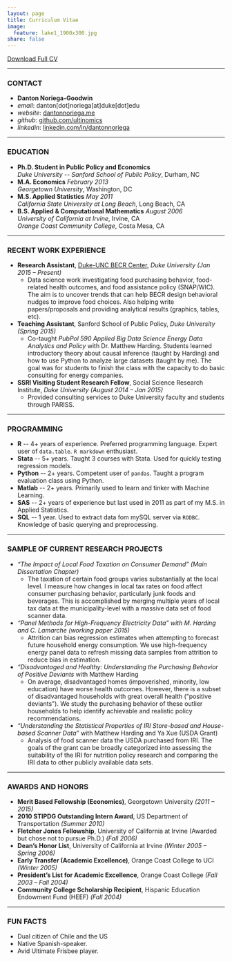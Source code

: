 ```yaml
---
layout: page
title: Curriculum Vitae
image:
  feature: lake1_1900x300.jpg
share: false
---
```


<div>
<a href="https://www.dropbox.com/s/16a96ejiut9o2uy/D_Noriega_CV.pdf?dl=0" class="btn btn-success">Download Full CV</a>  
</div>

---

### CONTACT
- **Danton Noriega-Goodwin**
- *email*: danton[dot]noriega[at]duke[dot]edu
- *website*: [dantonnoriega.me](http://dantonnoriega.me)
- *github*: [github.com/ultinomics](https://github.com/ultinomics)
- *linkedin*: [linkedin.com/in/dantonnoriega](https://www.linkedin.com/in/dantonnoriega)

---

### EDUCATION
- **Ph.D. Student in Public Policy and Economics**  
*Duke University -- Sanford School of Public Policy*, Durham, NC
- **M.A. Economics** *February 2013*  
*Georgetown University*, Washington, DC
- **M.S. Applied Statistics** *May 2011*  
*California State University at Long Beach*, Long Beach, CA
- **B.S. Applied & Computational Mathematics** *August 2006*  
*University of California at Irvine*, Irvine, CA  
*Orange Coast Community College*, Costa Mesa, CA

---

### RECENT WORK EXPERIENCE

- **Research Assistant**, [Duke-UNC BECR Center](https://becr.sanford.duke.edu), *Duke University (Jan 2015 – Present)*
	- Data science work investigating food purchasing behavior, food-related health outcomes, and food assistance policy (SNAP/WIC). The aim is to uncover trends that can help BECR design behavioral nudges to improve food choices. Also helping write papers/proposals and providing analytical results (graphics, tables, etc).
- **Teaching Assistant**, Sanford School of Public Policy, *Duke University (Spring 2015)*
	- Co-taught *PubPol 590 Applied Big Data Science Energy Data Analytics and Policy* with Dr. Matthew Harding. Students learned introductory theory about causal inference (taught by Harding) and how to use Python to analyze large datasets (taught by me). The goal was for students to finish the class with the capacity to do basic consulting for energy companies.
- **SSRI Visiting Student Research Fellow**, Social Science Research Institute, *Duke University (August 2014 – Jan 2015)*	
	- Provided consulting services to Duke University faculty and students through PARISS.

---

### PROGRAMMING

- **R** -- 4+ years of experience. Preferred programming language. Expert user of `data.table`. `R markdown` enthusiast.
- **Stata** -- 5+ years. Taught 3 courses with Stata. Used for quickly testing regression models.
- **Python** -- 2+ years. Competent user of `pandas`. Taught a program evaluation class using Python. 
- **Matlab** -- 2+ years. Primarily used to learn and tinker with Machine Learning.
- **SAS** -- 2+ years of experience but last used in 2011 as part of my M.S. in Applied Statistics.
- **SQL** -- 1 year. Used to extract data fom mySQL server via `RODBC`. Knowledge of basic querying and preprocessing.

---

### SAMPLE OF CURRENT RESEARCH PROJECTS

- *“The Impact of Local Food Taxation on Consumer Demand” (Main Dissertation Chapter)*
    - The taxation of certain food groups varies substantially at the local level. I measure how changes in local tax rates on food affect consumer purchasing behavior, particularly junk foods and beverages. This is accomplished by merging multiple years of local tax data at the municipality-level with a massive data set of food scanner data.
- *“Panel Methods for High-Frequency Electricity Data” with M. Harding and C. Lamarche (working paper 2015)* 
    - Attrition can bias regression estimates when attempting to forecast future household energy consumption. We use high-frequency energy panel data to refresh missing data samples from attrition to reduce bias in estimation.
- *“Disadvantaged and Healthy: Understanding the Purchasing Behavior of Positive Deviants* with Matthew Harding
	- On average, disadvantaged homes (impoverished, minority, low education) have worse health outcomes. However, there is a subset of disadvantaged households with great overall health ("positive deviants"). We study the purchasing behavior of these outlier households to help identify achievable and realistic policy recommendations.
- *“Understanding the Statistical Properties of IRI Store-based and House-based Scanner Data”* with Matthew Harding and Ya Xue (USDA Grant)
	- Analysis of food scanner data the USDA purchased from IRI. The goals of the grant can be broadly categorized into assessing the suitability of the IRI for nutrition policy research and comparing the IRI data to other publicly available data sets.

---

### AWARDS AND HONORS

- **Merit Based Fellowship (Economics)**, Georgetown University *(2011 – 2015)*
- **2010 STIPDG Outstanding Intern Award**, US Department of Transportation *(Summer 2010)*
- **Fletcher Jones Fellowship**, University of California at Irvine (Awarded but chose not to pursue Ph.D.) *(Fall 2006)*
- **Dean’s Honor List**, University of California at Irvine *(Winter 2005 – Spring 2006)*
- **Early Transfer (Academic Excellence)**, Orange Coast College to UCI *(Winter 2005)*
- **President’s List for Academic Excellence**, Orange Coast College *(Fall 2003 – Fall 2004)*
- **Community College Scholarship Recipient**, Hispanic Education Endowment Fund (HEEF) *(Fall 2004)*


---

### FUN FACTS
- Dual citizen of Chile and the US
- Native Spanish-speaker.
- Avid Ultimate Frisbee player.

